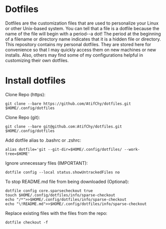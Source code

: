 #  Dotfiles

Dotfiles are the customization files that are used to personalize your Linux or other Unix-based system.  You can tell that a file is a dotfile because the name of the file will begin with a period--a dot!  The period at the beginning of a filename or directory name indicates that it is a hidden file or directory.  This repository contains my personal dotfiles.  They are stored here for convenience so that I may quickly access them on new machines or new installs.  Also, others may find some of my configurations helpful in customizing their own dotfiles.  

#  Install dotfiles
Clone Repo (https):
```
git clone --bare https://github.com/AtifChy/dotfiles.git $HOME/.config/dotfiles
```
Clone Repo (git):
```
git clone --bare git@github.com:AtifChy/dotfiles.git $HOME/.config/dotfiles
```
Add dotfile alias to .bashrc or .zshrc:
```
alias dotfile='git --git-dir=$HOME/.config/dotfiles/ --work-tree=$HOME'
```
Ignore unnecessary files (IMPORTANT):
```
dotfile config --local status.showUntrackedFiles no
```
To stop README.md file from being downloaded (Optional):
```
dotfile config core.sparsecheckout true
touch $HOME/.config/dotfiles/info/sparse-checkout
echo "/*">>$HOME/.config/dotfiles/info/sparse-checkout
echo "\!README.md">>$HOME/.config/dotfiles/info/sparse-checkout
```
Replace existing files with the files from the repo:
```
dotfile checkout -f
```
